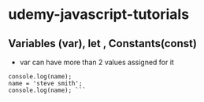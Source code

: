 # udemy-javascript-tutorials

## Variables (var), let , Constants(const)
* var can have more than 2 values assigned for it 
``` var ='Jhon Doe'
console.log(name);
name = 'steve smith';
console.log(name); ```

